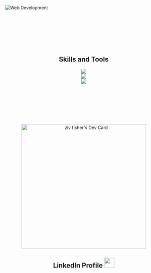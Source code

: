 ![Web Development](https://www.mccneb.edu/getattachment/Academics/Programs-of-Study/Information-Technology/IT-Degrees-Certificates/I-T-Degrees/AASIT/Web-Development/WebDevelopment.png.aspx?lang=en-US)

<br/><br/><br/><br/><br/><br/>

<h2 align="center">Skills and Tools</h2>

<div align="center">
    <img src="https://skillicons.dev/icons?i=html,css,sass,js,ts" /><br>
    <img src="https://skillicons.dev/icons?i=react,nodejs,nestjs,vite,nextjs" /><br>
    <img src="https://skillicons.dev/icons?i=docker,mysql,linux,git,aws" /><br>
</div>

<br/><br/><br/><br/><br/><br/>

<div align="center">
<a href="https://app.daily.dev/zivfisher"><img src="https://api.daily.dev/devcards/c05f942df9ab4dc2a35691a1f3cd7349.png?r=ao1" width="400" alt="ziv fisher's Dev Card"/></a>
</div>

<h2 align="center">LinkedIn Profile
<a href="https://www.linkedin.com/in/ziv-fisher" target="_blank" rel="noreferrer"> <picture> <source media="(prefers-color-scheme: dark)" srcset="https://raw.githubusercontent.com/danielcranney/readme-generator/main/public/icons/socials/linkedin-dark.svg" /> <source media="(prefers-color-scheme: light)" srcset="https://raw.githubusercontent.com/danielcranney/readme-generator/main/public/icons/socials/linkedin.svg" /> <img src="https://raw.githubusercontent.com/danielcranney/readme-generator/main/public/icons/socials/linkedin.svg" width="32" height="32" /> </picture> </a>
</h2>

<br/><br/><br/><br/>

